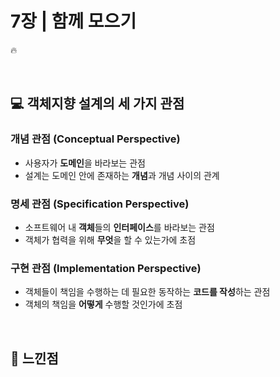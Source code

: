# 7장 | 함께 모으기
🔥 

<br>

## 💻 객체지향 설계의 세 가지 관점

### 개념 관점 (Conceptual Perspective)
- 사용자가 **도메인**을 바라보는 관점
- 설계는 도메인 안에 존재하는 **개념**과 개념 사이의 관계

### 명세 관점 (Specification Perspective)
- 소프트웨어 내 **객체**들의 **인터페이스**를 바라보는 관점
- 객체가 협력을 위해 **무엇**을 할 수 있는가에 초점

### 구현 관점 (Implementation Perspective)
- 객체들이 책임을 수행하는 데 필요한 동작하는 **코드를 작성**하는 관점
- 객체의 책임을 **어떻게** 수행할 것인가에 초점

<br>

## 📝 느낀점

